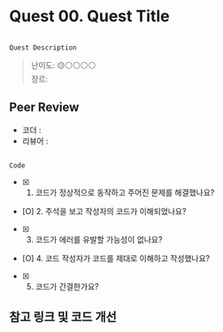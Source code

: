 # Quest 00. Quest Title

```

Quest Description

```

> 난이도: 🟡⚪⚪⚪⚪  
> 장르:  

## Peer Review

- 코더 :  
- 리뷰어 :  

```

Code

```

- [X] 1. 코드가 정상적으로 동작하고 주어진 문제를 해결했나요?  
    >   

- [O] 2. 주석을 보고 작성자의 코드가 이해되었나요?  
    >   

- [X] 3. 코드가 에러를 유발할 가능성이 없나요?  
    >   

- [O] 4. 코드 작성자가 코드를 제대로 이해하고 작성했나요?  
    >   

- [X] 5. 코드가 간결한가요?  
    >   


## 참고 링크 및 코드 개선

